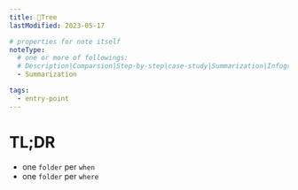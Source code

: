 ```yaml
---
title: 🚪Tree
lastModified: 2023-05-17

# properties for note itself
noteType:
  # one or more of followings: 
  # Description|Comparsion|Step-by-step|case-study|Summarization|Infographic
  - Summarization

tags:
  - entry-point
---
```

# TL;DR
- one `folder` per `when`
- one `folder` per `where`